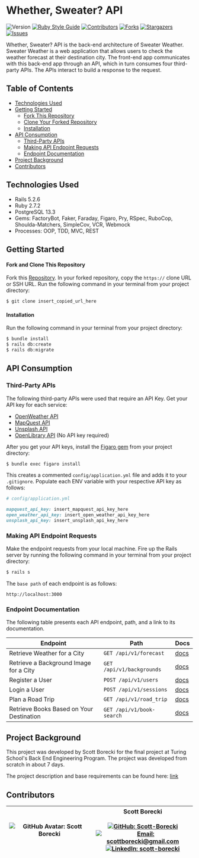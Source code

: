 # Whether, Sweater? API

![Version][version-badge]
[![Ruby Style Guide][rubocop-badge]][rubocop-url]
[![Contributors][contributors-badge]][contributors-url]
[![Forks][forks-badge]][forks-url]
[![Stargazers][stars-badge]][stars-url]
[![Issues][issues-badge]][issues-url]

Whether, Sweater? API is the back-end architecture of Sweater Weather. Sweater Weather is a web application that allows users to check the weather forecast at their destination city. The front-end app communicates with this back-end app through an API, which in turn consumes four third-party APIs. The APIs interact to build a response to the request.

## Table of Contents

- [Technologies Used](#technologies-used)
- [Getting Started](#getting-started)
  - [Fork This Repository](#fork-this-repository)
  - [Clone Your Forked Repository](#clone-your-forked-repository)
  - [Installation](#installation)
- [API Consumption](#api-consumption)
  - [Third-Party APIs](#third-party-apis)
  - [Making API Endpoint Requests](#making-api-endpoint-requests)
  - [Endpoint Documentation](#endpoint-documentation)
- [Project Background](#project-background)
- [Contributors](#contributors)

## Technologies Used
- Rails 5.2.6
- Ruby 2.7.2
- PostgreSQL 13.3
- Gems: FactoryBot, Faker, Faraday, Figaro, Pry, RSpec, RuboCop, Shoulda-Matchers, SimpleCov, VCR, Webmock
- Processes: OOP, TDD, MVC, REST

## Getting Started

#### Fork and Clone This Repository
Fork this [Repository][Repository]. In your forked repository, copy the `https://` clone URL or SSH URL.  Run the following command in your terminal from your project directory:
```bash
$ git clone insert_copied_url_here
```

#### Installation
Run the following command in your terminal from your project directory:
```bash
$ bundle install
$ rails db:create
$ rails db:migrate
```

## API Consumption

### Third-Party APIs
The following third-party APIs were used that require an API Key. Get your API key for each service:
- [OpenWeather API](https://openweathermap.org/api/one-call-api)
- [MapQuest API](https://developer.mapquest.com/documentation/geocoding-api/)
- [Unsplash API](https://unsplash.com/developers)
- [OpenLibrary API](https://openlibrary.org/developers/api) (No API key required)

After you get your API keys, install the [Figaro gem](https://github.com/laserlemon/figaro#getting-started) from your project directory:

``` bash
$ bundle exec figaro install
```
This creates a commented `config/application.yml` file and adds it to your `.gitignore`.  Populate each ENV variable with your respective API key as follows:

``` ruby
# config/application.yml

mapquest_api_key: insert_mapquest_api_key_here
open_weather_api_key: insert_open_weather_api_key_here
unsplash_api_key: insert_unsplash_api_key_here
```

### Making API Endpoint Requests

Make the endpoint requests from your local machine.  Fire up the Rails server by running the following command in your terminal from your project directory:
``` bash
$ rails s
```

The `base path` of each endpoint is as follows:

```
http://localhost:3000
```

### Endpoint Documentation

The following table presents each API endpoint, path, and a link to its documentation.  

Endpoint                                 | Path                      | Docs
-----------------------------------------|---------------------------|------------------------
Retrieve Weather for a City              | `GET /api/v1/forecast`    | [docs][retrieve-weather]
Retrieve a Background Image for a City   | `GET /api/v1/backgrounds` | [docs][retrieve-background-image]
Register a User                          | `POST /api/v1/users`      | [docs][register-user]
Login a User                             | `POST /api/v1/sessions`   | [docs][login-user]
Plan a Road Trip                         | `GET /api/v1/road_trip`   | [docs][plan-road-trip]
Retrieve Books Based on Your Destination | `GET /api/v1/book-search` | [docs][retrieve-books]

## Project Background

This project was developed by Scott Borecki for the final project at Turing School's Back End Engineering Program.  The project was developed from scratch in about 7 days.

The project description and base requirements can be found here: [link][whether-sweater-home]

## Contributors

| ![GitHub Avatar: Scott Borecki][github-avatar] | Scott Borecki<br><br>[![GitHub: Scott-Borecki][github-follow-badge]][GitHub]<br>[![Email: scottborecki@gmail.com][gmail-badge]][gmail]<br>[![LinkedIn: scott-borecki][linkedin-badge]][LinkedIn]<br> |
|-|-|

<!-- Top Level Badges and Links -->
[rubocop-badge]: https://img.shields.io/badge/code_style-rubocop-brightgreen.svg?style=flat-square
[rubocop-url]: https://github.com/rubocop/rubocop
[version-badge]: https://img.shields.io/badge/API_version-V1-or.svg?&style=flat-square&logoColor=white
[contributors-badge]: https://img.shields.io/github/contributors/scott-borecki/whether-sweater-api.svg?style=flat-square
[contributors-url]: https://github.com/scott-borecki/whether-sweater-api/graphs/contributors
[forks-badge]: https://img.shields.io/github/forks/scott-borecki/whether-sweater-api.svg?style=flat-square
[forks-url]: https://github.com/scott-borecki/whether-sweater-api/network/members
[stars-badge]: https://img.shields.io/github/stars/scott-borecki/whether-sweater-api.svg?style=flat-square
[stars-url]: https://github.com/scott-borecki/whether-sweater-api/stargazers
[issues-badge]: https://img.shields.io/github/issues/scott-borecki/whether-sweater-api.svg?style=flat-square
[issues-url]: https://github.com/scott-borecki/whether-sweater-api/issues

<!-- Docs -->
[retrieve-weather]: /docs/endpoints/retrieve_weather.md
[retrieve-background-image]: /docs/endpoints/retrieve_background_image.md
[register-user]: /docs/endpoints/register_user.md
[login-user]: /docs/endpoints/login_user.md
[plan-road-trip]: /docs/endpoints/plan_road_trip.md
[retrieve-books]: /docs/endpoints/retrieve_books.md

<!-- Links -->
[Repository]: https://github.com/Scott-Borecki/whether-sweater-api
[GitHub]: https://github.com/scott-borecki
[gmail]: mailto:scottborecki@gmail.com
[LinkedIn]: https://www.linkedin.com/in/scott-borecki/
[postman-url]: https://www.postman.com/
[whether-sweater-home]: https://backend.turing.edu/module3/projects/sweater_weather/

<!-- Badges -->
[github-follow-badge]: https://img.shields.io/github/followers/scott-borecki?label=follow&style=social
[gmail-badge]: https://img.shields.io/badge/gmail-scottborecki@gmail.com-green?style=flat&logo=gmail&logoColor=white&color=white&labelColor=EA4335
[linkedin-badge]: https://img.shields.io/badge/Scott--Borecki-%23OpenToWork-green?style=flat&logo=Linkedin&logoColor=white&color=success&labelColor=0A66C2

<!-- Images -->
[github-avatar]: https://avatars.githubusercontent.com/u/79381792?s=100
